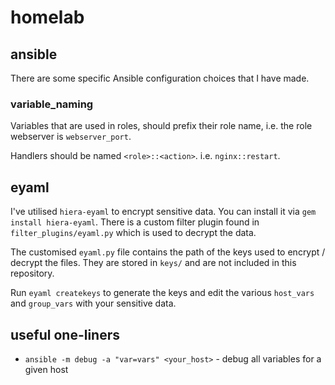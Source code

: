 # homelab

## ansible

There are some specific Ansible configuration choices that I have made.

### variable_naming

Variables that are used in roles, should prefix their role name, i.e. the role webserver is `webserver_port`.

Handlers should be named `<role>::<action>`. i.e. `nginx::restart`.

## eyaml

I've utilised `hiera-eyaml` to encrypt sensitive data. You can install it via `gem install hiera-eyaml`. There is a custom filter plugin found in `filter_plugins/eyaml.py` which is used to decrypt the data.

The customised `eyaml.py` file contains the path of the keys used to encrypt / decrypt the files. They are stored in `keys/` and are not included in this repository.

Run `eyaml createkeys` to generate the keys and edit the various `host_vars` and `group_vars` with your sensitive data.

## useful one-liners
- `ansible -m debug -a "var=vars" <your_host>` - debug all variables for a given host
